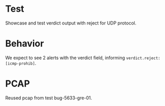 # Test

Showcase and test verdict output with reject for UDP protocol.

# Behavior

We expect to see 2 alerts with the verdict field, informing
`verdict.reject: [icmp-prohib]`.

# PCAP

Reused pcap from test bug-5633-gre-01.
